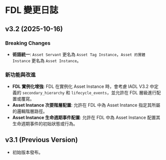 # FDL 變更日誌

## v3.2 (2025-10-16)

### Breaking Changes

*   **術語統一**: `Asset Servant` 更名為 `Asset Tag Instance`，`Asset 的實體 Instance` 更名為 `Asset Instance`。

### 新功能與改進

*   **FDL 實例化增強**: FDL 在實例化 Asset Instance 時，會考慮 IADL V3.2 中定義的 `secondary_hierarchy` 和 `lifecycle_events`，並允許在 FDL 層級進行配置或覆寫。
*   **Asset Instance 次要階層配置**: 允許在 FDL 中為 Asset Instance 指定其所屬的邏輯階層路徑。
*   **Asset Instance 生命週期事件配置**: 允許在 FDL 中為 Asset Instance 配置其生命週期事件的初始狀態或行為。

## v3.1 (Previous Version)

*   初始版本發布。

